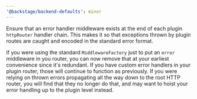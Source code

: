 ```yaml
---
'@backstage/backend-defaults': minor
---
```


Ensure that an error handler middleware exists at the end of each plugin `httpRouter` handler chain. This makes it so that exceptions thrown by plugin routes are caught and encoded in the standard error format.

If you were using the standard `MiddlewareFactory` just to put an `error` middleware in you router, you can now remove that at your earliest convenience since it's redundant. If you have custom error handlers in your plugin router, those will continue to function as previously. If you were relying on thrown errors propagating all the way down to the root HTTP router, you will find that they no longer do that, and may want to hoist your error handling up to the plugin level instead.
